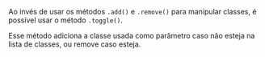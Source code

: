 Ao invés de usar os métodos `.add()` e `.remove()` para manipular classes, é possível usar o método `.toggle()`.

Esse método adiciona a classe usada como parâmetro caso não esteja na lista de classes, ou remove caso esteja.

